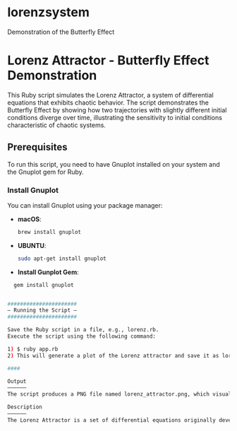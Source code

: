 # lorenzsystem
Demonstration of the Butterfly Effect

# Lorenz Attractor - Butterfly Effect Demonstration

This Ruby script simulates the Lorenz Attractor, a system of differential equations that exhibits chaotic behavior. The script demonstrates the Butterfly Effect by showing how two trajectories with slightly different initial conditions diverge over time, illustrating the sensitivity to initial conditions characteristic of chaotic systems.

## Prerequisites

To run this script, you need to have Gnuplot installed on your system and the Gnuplot gem for Ruby.

### Install Gnuplot

You can install Gnuplot using your package manager:

- **macOS**: 
  ```bash
  brew install gnuplot

- **UBUNTU**: 
  ```bash
  sudo apt-get install gnuplot

- **Install Gunplot Gem**: 
```bash
  gem install gnuplot


######################
— Running the Script —
######################

Save the Ruby script in a file, e.g., lorenz.rb.
Execute the script using the following command:

1) $ ruby app.rb
2) This will generate a plot of the Lorenz attractor and save it as lorenz_attractor.png

####

Output
——————
The script produces a PNG file named lorenz_attractor.png, which visualizes the Lorenz Attractor. The plot shows two trajectories with slightly different initial conditions diverging over time, demonstrating the Butterfly Effect.

Description
——————
The Lorenz Attractor is a set of differential equations originally developed to model atmospheric convection. It is one of the most well-known examples of a chaotic system, where small changes in initial conditions can lead to vastly different outcomes. This script uses the Lorenz Attractor to illustrate this phenomenon, known as the Butterfly Effect.



